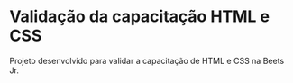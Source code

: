 # Validação da capacitação HTML e CSS 
Projeto desenvolvido para validar a capacitação de HTML e CSS na Beets Jr. 
